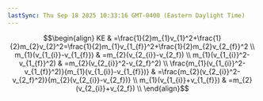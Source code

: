 ```yaml
---
lastSync: Thu Sep 18 2025 10:33:16 GMT-0400 (Eastern Daylight Time)
---
```

$$\begin{align}
KE & =\frac{1}{2}m_{1}v_{1}^2+\frac{1}{2}m_{2}v_{2}^2=\frac{1}{2}m_{1}v_{1_{f}}^2+\frac{1}{2}m_{2}v_{2_{f}}^2 \\
m_{1}(v_{1_{i}}-v_{1_{f}}) & =m_{2}(v_{2_{i}}-v_{2_f}) \\
m_{1}(v_{1_{i}}^2-v_{1_{f}}^2) & =m_{2}(v_{2_{i}}^2-v_{2_f}^2) \\
\frac{m_{1}(v_{1_{i}}^2-v_{1_{f}}^2)}{m_{1}(v_{1_{i}}-v_{1_{f}})} & =\frac{m_{2}(v_{2_{i}}^2-v_{2_f}^2)}{m_{2}(v_{2_{i}}-v_{2_f})} \\
m_{1}(v_{1_{i}}+v_{1_{f}}) & =m_{2}(v_{2_{i}}+v_{2_f}) \\
\end{align}$$
